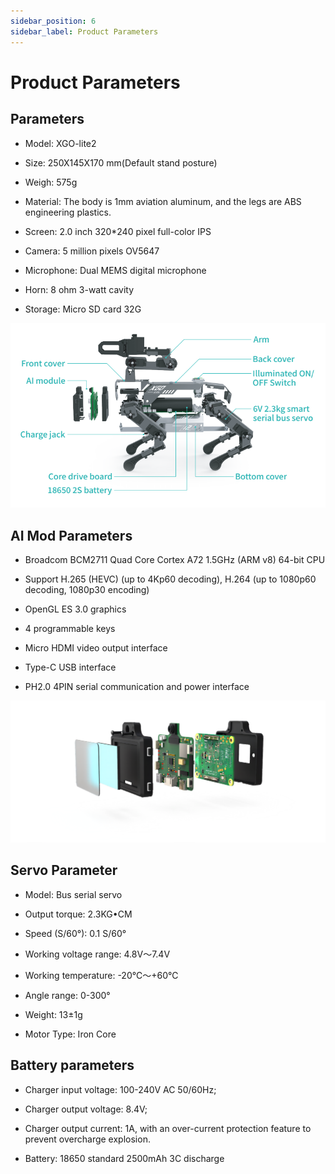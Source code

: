 ```yaml
---
sidebar_position: 6
sidebar_label: Product Parameters
---
```


# Product Parameters

## Parameters

- Model: XGO-lite2


- Size: 250X145X170 mm(Default stand posture)

- Weigh: 575g

- Material: The body is 1mm aviation aluminum, and the legs are ABS engineering plastics.

- Screen: 2.0 inch 320*240 pixel full-color IPS

- Camera: 5 million pixels OV5647

- Microphone: Dual MEMS digital microphone

- Horn: 8 ohm 3-watt cavity

- Storage: Micro SD card 32G

![](./images/cm4-xgo-products-01.png)

## AI Mod Parameters

- Broadcom BCM2711 Quad Core Cortex A72 1.5GHz (ARM v8) 64-bit CPU

- Support H.265 (HEVC) (up to 4Kp60 decoding), H.264 (up to 1080p60 decoding, 1080p30 encoding)

- OpenGL ES 3.0 graphics

- 4 programmable keys

- Micro HDMI video output interface

- Type-C USB interface

- PH2.0 4PIN serial communication and power interface

![](./images/cm4-xgo-index-03.png)

## Servo Parameter

- Model: Bus serial servo


- Output torque: 2.3KG•CM

- Speed (S/60°): 0.1 S/60°

- Working voltage range: 4.8V～7.4V

- Working temperature: -20℃～+60℃

- Angle range: 0-300°

- Weight: 13±1g

- Motor Type: Iron Core

## Battery parameters


- Charger input voltage: 100-240V AC 50/60Hz;

- Charger output voltage: 8.4V;

- Charger output current: 1A, with an over-current protection feature to prevent overcharge explosion.

- Battery: 18650 standard 2500mAh 3C discharge
